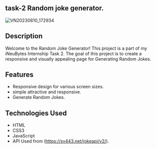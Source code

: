 
## task-2 Random joke generator. <br>

![VN20230810_172934](https://github.com/amank0259/iNeuBytes-Internship/assets/94205023/d3fe82a1-b284-4d49-910c-29cf5541cf66)

## Description

Welcome to the Random Joke Generator! This project is a part of my iNeuBytes Internship Task 2. The goal of this project is to create a responsive and visually appealing page for Generating Random Jokes.

## Features

- Responsive design for various screen sizes.
- simple attractive and responsive.
- Generate Random Jokes.

## Technologies Used

- HTML
- CSS3
- JavaScript
- API Used from (https://sv443.net/jokeapi/v2/).



